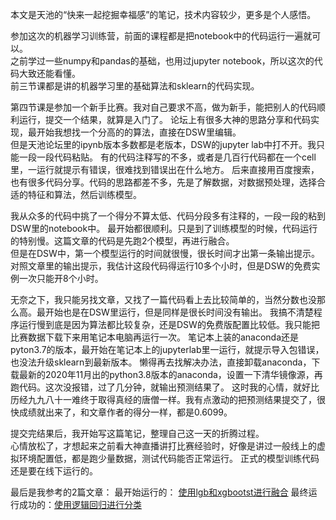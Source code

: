 本文是天池的“快来一起挖掘幸福感”的笔记，技术内容较少，更多是个人感悟。

参加这次的机器学习训练营，前面的课程都是把notebook中的代码运行一遍就可以。    
之前学过一些numpy和pandas的基础，也用过jupyter notebook，所以这次的代码大致还能看懂。   
前三节课都是讲的机器学习里的基础算法和sklearn的代码实现。 

第四节课是参加一个新手比赛。我对自己要求不高，做为新手，能把别人的代码顺利运行，提交一个结果，就算是入门了。
论坛上有很多大神的思路分享和代码实现，最开始我想找一个分高的的算法，直接在DSW里编辑。    
但是天池论坛里的ipynb版本多数都是老版本，DSW的jupyter lab中打不开。我只能一段一段代码粘贴。
有的代码注释写的不多，或者是几百行代码都在一个cell里，一运行就提示有错误，很难找到错误出在什么地方。
后来直接用百度搜索，也有很多代码分享。代码的思路都差不多，先是了解数据，对数据预处理，选择合适的特征和算法，然后训练模型。 

我从众多的代码中挑了一个得分不算太低、代码分段多有注释的，一段一段的粘到DSW里的notebook中。 
最开始都很顺利。只是到了训练模型的时候，代码运行的特别慢。这篇文章的代码是先跑2个模型，再进行融合。  
但是在DSW中，第一个模型运行的时间就很慢，很长时间才出第一条输出提示。对照文章里的输出提示，我估计这段代码得运行10多个小时，但是DSW的免费实例一次只能开8个小时。 

无奈之下，我只能另找文章，又找了一篇代码看上去比较简单的，当然分数也没那么高。最开始也是在DSW里运行，但是同样是很长时间没有输出。
我搞不清楚程序运行慢到底是因为算法都比较复杂，还是DSW的免费版配置比较低。我只能把比赛数据下载下来用笔记本电脑再运行一次。
笔记本上装的anaconda还是pyton3.7的版本，最开始在笔记本上的jupyterlab里一运行，就提示导入包错误，也没法升级sklearn到最新版本。
懒得再去找解决办法，直接卸载anaconda，下载最新的2020年11月出的python3.8版本的anaconda，设置一下清华镜像源，再跑代码。这次没报错，过了几分钟，就输出预测结果了。
这时我的心情，就好比历经九九八十一难终于取得真经的唐僧一样。我有点激动的把预测结果提交了，很快成绩就出来了，和文章作者的得分一样，都是0.6099。

提交完结果后，我开始写这篇笔记，整理自己这一天的折腾过程。  
心情放松了，才想起来之前看大神直播讲打比赛经验时，好像是讲过一般线上的虚拟环境配置低，都是跑少量数据，测试代码能否正常运行。
正式的模型训练代码还是要在线下运行的。


最后是我参考的2篇文章：
最开始运行的：  [使用lgb和xgbootst进行融合](https://www.cnblogs.com/ASE265/p/12521044.html)
最终运行成功的：[使用逻辑回归进行分类](https://www.cnblogs.com/jp-mao/p/10487082.html)
